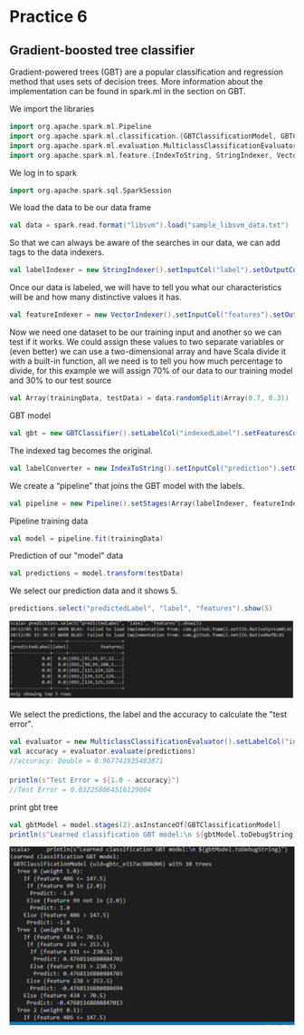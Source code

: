# Practice 6

## Gradient-boosted tree classifier

Gradient-powered trees (GBT) are a popular classification and regression method that uses sets of decision trees. More information about the implementation can be found in spark.ml in the section on GBT.

We import the libraries

```scala
import org.apache.spark.ml.Pipeline
import org.apache.spark.ml.classification.{GBTClassificationModel, GBTClassifier}
import org.apache.spark.ml.evaluation.MulticlassClassificationEvaluator
import org.apache.spark.ml.feature.{IndexToString, StringIndexer, VectorIndexer}
```

We log in to spark

```scala
import org.apache.spark.sql.SparkSession
```

We load the data to be our data frame

```scala
val data = spark.read.format("libsvm").load("sample_libsvm_data.txt")
```

So that we can always be aware of the searches in our data, we can add tags to the data indexers.

```scala
val labelIndexer = new StringIndexer().setInputCol("label").setOutputCol("indexedLabel").fit(data)
```
Once our data is labeled, we will have to tell you what our characteristics will be and how many distinctive values ​​it has.

```scala
val featureIndexer = new VectorIndexer().setInputCol("features").setOutputCol("indexedFeatures").setMaxCategories(4).fit(data)
```

Now we need one dataset to be our training input and another so we can test if it works. We could assign these values ​​to two separate variables or (even better) we can use a two-dimensional array and have Scala divide it with a built-in function, all we need is to tell you how much percentage to divide, for this example we will assign 70% of our data to our training model and 30% to our test source

```scala
val Array(trainingData, testData) = data.randomSplit(Array(0.7, 0.3))
```

GBT model

```scala
val gbt = new GBTClassifier().setLabelCol("indexedLabel").setFeaturesCol("indexedFeatures").setMaxIter(10).setFeatureSubsetStrategy("auto")
```

The indexed tag becomes the original.

```scala
val labelConverter = new IndexToString().setInputCol("prediction").setOutputCol("predictedLabel").setLabels(labelIndexer.labels)
```

We create a “pipeline” that joins the GBT model with the labels.

```scala
val pipeline = new Pipeline().setStages(Array(labelIndexer, featureIndexer, gbt, labelConverter))
```

Pipeline training data

```scala
val model = pipeline.fit(trainingData)
```

Prediction of our "model" data

```scala
val predictions = model.transform(testData)
```

We select our prediction data and it shows 5.

```scala
predictions.select("predictedLabel", "label", "features").show(5)
```

![ScreenShot](https://github.com/SalmaFabel/IMG/blob/main/Gradient-boosted%20tree%20classifier%201.PNG)


We select the predictions, the label and the accuracy to calculate the "test error".

```scala
val evaluator = new MulticlassClassificationEvaluator().setLabelCol("indexedLabel").setPredictionCol("prediction").setMetricName("accuracy")
val accuracy = evaluator.evaluate(predictions)
//accuracy: Double = 0.967741935483871

println(s"Test Error = ${1.0 - accuracy}")
//Test Error = 0.032258064516129004

```
print gbt tree

```scala
val gbtModel = model.stages(2).asInstanceOf[GBTClassificationModel]
println(s"Learned classification GBT model:\n ${gbtModel.toDebugString}")
```

![ScreenShot](https://github.com/SalmaFabel/IMG/blob/main/Gradient-boosted%20tree%20classifier%202.PNG)




